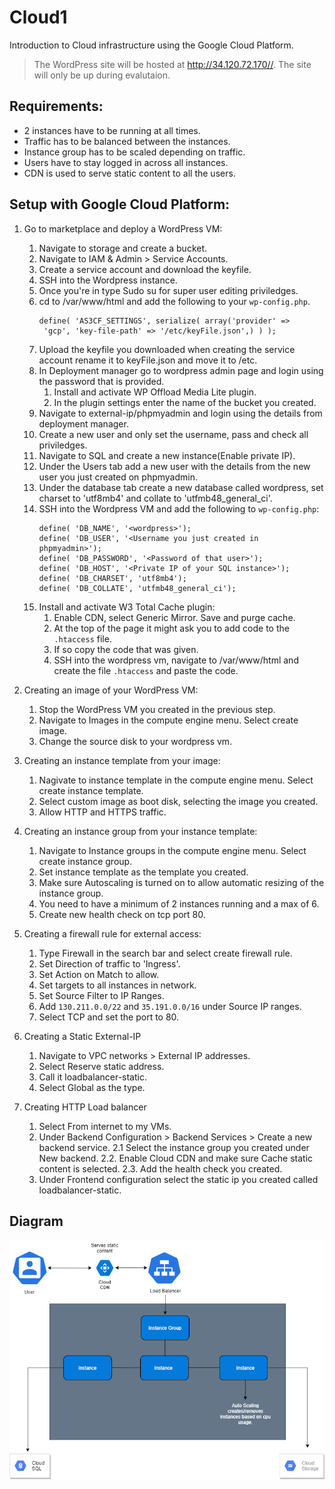 # Cloud1
Introduction to Cloud infrastructure using the Google Cloud Platform.

> The WordPress site will be hosted at http://34.120.72.170//. The site will only be up during evalutaion.

## Requirements:
- 2 instances have to be running at all times.
- Traffic has to be balanced between the instances.
- Instance group has to be scaled depending on traffic.
- Users have to stay logged in across all instances.
- CDN is used to serve static content to all the users.

## Setup with Google Cloud Platform:
1.  Go to marketplace and deploy a WordPress VM:
    1. Navigate to storage and create a bucket.
    2. Navigate to IAM & Admin > Service Accounts.
    3. Create a service account and download the keyfile.
    4. SSH into the Wordpress instance.
    5. Once you're in type Sudo su for super user editing priviledges.
    6. cd to /var/www/html and add the following to your `wp-config.php`.
       ```
       define( 'AS3CF_SETTINGS', serialize( array('provider' => 
        'gcp', 'key-file-path' => '/etc/keyFile.json',) ) );
       ```
    7. Upload the keyfile you downloaded when creating the service account rename it to keyFile.json and move it to /etc.
    8. In Deployment manager go to wordpress admin page and login using the password that is provided.
        1. Install and activate WP Offload Media Lite plugin.
        2. In the plugin settings enter the name of the bucket you created.
    9. Navigate to external-ip/phpmyadmin and login using the details from deployment manager.
    10. Create a new user and only set the username, pass and check all priviledges.
    11. Navigate to SQL and create a new instance(Enable private IP).
    12. Under the Users tab add a new user with the details from the new user you just created on phpmyadmin.
    13. Under the database tab create a new database called wordpress, set charset to 'utf8mb4' and collate to 'utfmb48_general_ci'.
    14. SSH into the Wordpress VM and add the following to `wp-config.php`:
        ```
        define( 'DB_NAME', '<wordpress>');
        define( 'DB_USER', '<Username you just created in phpmyadmin>');
        define( 'DB_PASSWORD', '<Password of that user>');
        define( 'DB_HOST', '<Private IP of your SQL instance>');
        define( 'DB_CHARSET', 'utf8mb4');
        define( 'DB_COLLATE', 'utfmb48_general_ci');
        ```
    4. Install and activate W3 Total Cache plugin:
        1. Enable CDN, select Generic Mirror. Save and purge cache.
        2. At the top of the page it might ask you to add code to the `.htaccess` file.
        2. If so copy the code that was given.
        3. SSH into the wordpress vm, navigate to /var/www/html and create the file `.htaccess` and paste the code.
        
2. Creating an image of your WordPress VM:
    1. Stop the WordPress VM you created in the previous step.
    2. Navigate to Images in the compute engine menu. Select create image.
    3. Change the source disk to your wordpress vm.
3. Creating an instance template from your image:
    1. Nagivate to instance template in the compute engine menu. Select create instance template.
    2. Select custom image as boot disk, selecting the image you created.
    3. Allow HTTP and HTTPS traffic.
4. Creating an instance group from your instance template:
    1. Navigate to Instance groups in the compute engine menu. Select create instance group.
    2. Set instance template as the template you created.
    3. Make sure Autoscaling is turned on to allow automatic resizing of the instance group.
    4. You need to have a minimum of 2 instances running and a max of 6.
    5. Create new health check on tcp port 80.
5. Creating a firewall rule for external access:
    1. Type Firewall in the search bar and select create firewall rule.
    2. Set Direction of traffic to 'Ingress'.
    3. Set Action on Match to allow.
    4. Set targets to all instances in network.
    5. Set Source Filter to IP Ranges.
    6. Add `130.211.0.0/22` and `35.191.0.0/16` under Source IP ranges.
    7. Select TCP and set the port to 80.
6. Creating a Static External-IP
    1. Navigate to VPC networks > External IP addresses.
    2. Select Reserve static address.
    3. Call it loadbalancer-static.
    4. Select Global as the type.
7. Creating HTTP Load balancer
    1. Select From internet to my VMs.
    2. Under Backend Configuration > Backend Services > Create a new backend service.
    2.1 Select the instance group you created under New backend.
    2.2. Enable Cloud CDN and make sure Cache static content is selected.
    2.3. Add the health check you created.
    3. Under Frontend configuration select the static ip you created called loadbalancer-static.

## Diagram
![GCP Infrastructure Diagram](https://github.com/JamesDuffey/Cloud1/blob/main/cloud1.png)
